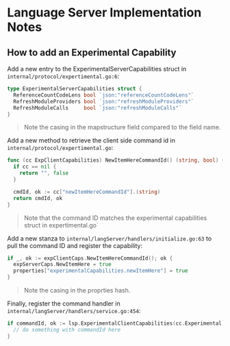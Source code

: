 # Language Server Implementation Notes

## How to add an Experimental Capability

Add a new entry to the ExperimentalServerCapabilities struct in `internal/protocol/expertimental.go:6`:

```go
type ExperimentalServerCapabilities struct {
  ReferenceCountCodeLens bool `json:"referenceCountCodeLens"`
  RefreshModuleProviders bool `json:"refreshModuleProviders"`
  RefreshModuleCalls     bool `json:"refreshModuleCalls"`
}
```

> Note the casing in the mapstructure field compared to the field name.

Add a new method to retrieve the client side command id in `internal/protocol/expertimental.go`:

```go
func (cc ExpClientCapabilities) NewItemHereCommandId() (string, bool) {
  if cc == nil {
    return "", false
  }

  cmdId, ok := cc["newItemHereCommandId"].(string)
  return cmdId, ok
}
```

> Note that the command ID matches the experimental capabilities struct in expertimental.go`

Add a new stanza to `internal/langServer/handlers/initialize.go:63` to pull the command ID and register the capability:

```go
if _, ok := expClientCaps.NewItemHereCommandId(); ok {
  expServerCaps.NewItemHere = true
  properties["experimentalCapabilities.newItemHere"] = true
}
```

> Note the casing in the proprties hash.

Finally, register the command handler in `internal/langServer/handlers/service.go:454`:

```go
if commandId, ok := lsp.ExperimentalClientCapabilities(cc.Experimental).NewItemHereCommandId(); ok {
  // do something with commandId here
}
```
